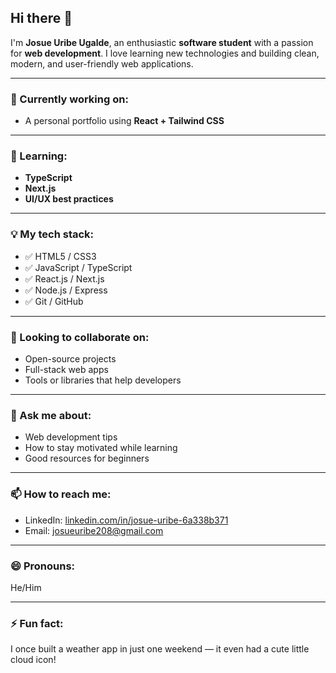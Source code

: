 ## Hi there 👋

I'm **Josue Uribe Ugalde**, an enthusiastic **software student** with a passion for **web development**. I love learning new technologies and building clean, modern, and user-friendly web applications.

---

### 🔭 Currently working on:
- A personal portfolio using **React + Tailwind CSS**


---

### 🌱 Learning:
- **TypeScript**
- **Next.js**
- **UI/UX best practices**

---

### 💡 My tech stack:
- ✅ HTML5 / CSS3  
- ✅ JavaScript / TypeScript  
- ✅ React.js / Next.js  
- ✅ Node.js / Express  
- ✅ Git / GitHub  

---

### 👯 Looking to collaborate on:
- Open-source projects  
- Full-stack web apps  
- Tools or libraries that help developers  

---

### 💬 Ask me about:
- Web development tips  
- How to stay motivated while learning  
- Good resources for beginners  

---

### 📫 How to reach me:
- LinkedIn: [linkedin.com/in/josue-uribe-6a338b371](https://www.linkedin.com/in/josue-uribe-6a338b371 ) 
- Email: josueuribe208@gmail.com

---

### 😄 Pronouns:
He/Him

---

### ⚡ Fun fact:
I once built a weather app in just one weekend — it even had a cute little cloud icon!
